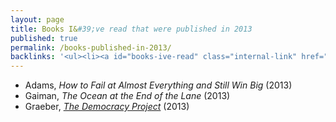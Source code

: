 ```yaml
---
layout: page
title: Books I&#39;ve read that were published in 2013
published: true
permalink: /books-published-in-2013/
backlinks: '<ul><li><a id="books-ive-read" class="internal-link" href="/books-ive-read/">Books I&#39;ve read</a></li></ul>'
---
```


* Adams, _How to Fail at Almost Everything and Still Win Big_ (2013) 
* Gaiman, _The Ocean at the End of the Lane_ (2013) 
* Graeber, _<a id="graeber-democracy-project" class="internal-link" href="/graeber-democracy-project/">The Democracy Project</a>_ (2013) 
